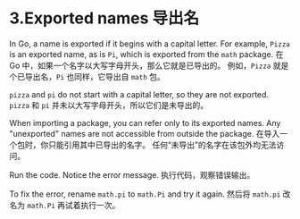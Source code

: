 

3.Exported names 导出名
======

In Go, a name is exported if it begins with a capital letter. 
For example, `Pizza` is an exported name, as is `Pi`, which is exported from the `math` package.
在 Go 中，如果一个名字以大写字母开头，那么它就是已导出的。
例如，`Pizza` 就是个已导出名，`Pi` 也同样，它导出自 `math` 包。

`pizza` and `pi` do not start with a capital letter, so they are not exported.
`pizza` 和 `pi` 并未以大写字母开头，所以它们是未导出的。

When importing a package, you can refer only to its exported names. 
Any "unexported" names are not accessible from outside the package.
在导入一个包时，你只能引用其中已导出的名字。
任何“未导出”的名字在该包外均无法访问。

Run the code. Notice the error message.
执行代码，观察错误输出。

To fix the error, rename `math.pi` to `math.Pi` and try it again.
然后将 `math.pi` 改名为 `math.Pi` 再试着执行一次。

